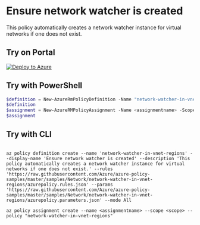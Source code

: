 # Ensure network watcher is created

This policy automatically creates a network watcher instance for virtual networks if one does not exist.

## Try on Portal

[![Deploy to Azure](http://azuredeploy.net/deploybutton.png)](https://portal.azure.com/?feature.customportal=false&microsoft_azure_policy=true#blade/Microsoft_Azure_Policy/CreatePolicyDefinitionBlade)

## Try with PowerShell

````powershell
$definition = New-AzureRmPolicyDefinition -Name "network-watcher-in-vnet-regions" -DisplayName "Ensure network watcher is created" -description "This policy automatically creates a network watcher instance for virtual networks if one does not exist." -Policy 'https://raw.githubusercontent.com/Azure/azure-policy-samples/master/samples/Network/network-watcher-in-vnet-regions/azurepolicy.rules.json' -Parameter 'https://raw.githubusercontent.com/Azure/azure-policy-samples/master/samples/Network/network-watcher-in-vnet-regions/azurepolicy.parameters.json' -Mode All
$definition
$assignment = New-AzureRMPolicyAssignment -Name <assignmentname> -Scope <scope> -PolicyDefinition $definition
$assignment 
````



## Try with CLI

````cli

az policy definition create --name 'network-watcher-in-vnet-regions' --display-name 'Ensure network watcher is created' --description 'This policy automatically creates a network watcher instance for virtual networks if one does not exist.' --rules 'https://raw.githubusercontent.com/Azure/azure-policy-samples/master/samples/Network/network-watcher-in-vnet-regions/azurepolicy.rules.json' --params 'https://raw.githubusercontent.com/Azure/azure-policy-samples/master/samples/Network/network-watcher-in-vnet-regions/azurepolicy.parameters.json' --mode All

az policy assignment create --name <assignmentname> --scope <scope> --policy "network-watcher-in-vnet-regions" 

````
